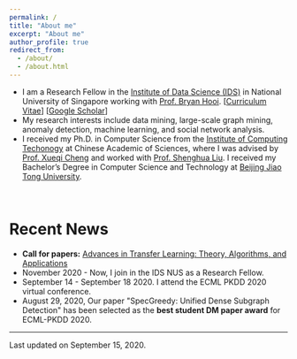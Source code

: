 ```yaml
---
permalink: /
title: "About me"
excerpt: "About me"
author_profile: true
redirect_from:
  - /about/
  - /about.html
---
```



<!-- <p align="center">
  <img src="https://wenchieh.github.io/files/wenchieh_img.jpg?raw=true" alt="Photo" style="width: 450px;"/>
</p> -->


* I am a Research Fellow in the [Institute of Data Science (IDS)](https://ids.nus.edu.sg/) in National University of Singapore working with [Prof. Bryan Hooi](https://bhooi.github.io/).  [[Curriculum Vitae](http://wenchieh.github.io/files/pdf/wenchieh_cv.pdf)] [[Google Scholar](https://scholar.google.com/citations?user=EV1kntYAAAAJ&hl=en)]
* My research interests include data mining, large-scale graph mining, anomaly detection, machine learning, and social network analysis.
* I received my Ph.D. in Computer Science from the [Institute of Computing Techonogy](http://www.ict.ac.cn/) at Chinese Academic of Sciences, where I was advised by [Prof. Xueqi Cheng](http://www.bigdatalab.ac.cn/~cxq/) and worked with [Prof. Shenghua Liu](https://shenghua-liu.github.io/).
I received my Bachelor’s Degree in Computer Science and Technology at [Beijing Jiao Tong University](http://www.bjtu.edu.cn/).

<!-- I am on job market this year, please find my CV and research statement using the links above. -->

<br>



# Recent News
* **Call for papers:** [Advances in Transfer Learning: Theory, Algorithms, and Applications](https://www.frontiersin.org/research-topics/21133/advances-in-transfer-learning-theory-algorithms-and-applications)
* November 2020 - Now, I join in the IDS NUS as a Research Fellow.
* September 14 - September 18 2020. I attend the ECML PKDD 2020 virtual conference.
* August 29, 2020, Our paper "SpecGreedy: Unified Dense Subgraph Detection" has been selected as the **best student DM paper award** for ECML-PKDD 2020.

<!---
* August 20, 2020, One paper accepted to _Future Generation Computer Systems_.
* June 5, 2020. One paper accepted to ECML-PKDD 2020.
* November 8 - November 11 2019. I attended the ICDM 2019 held in Beijing, China.
* September 15 - September 21 2019. I attended the ECMLPKDD 2019 held in Würzburg, Germany.
* June 8, 2019. One paper accepted to ECML-PKDD 2019.
* April 13 - April 19, 2019. I attended the 23rd Pacific-Asia Conference on Knowledge Discovery and Data Mining held in Macau, China.
* December 14, 2018. Two papers accepted to PAKDD 209.
* July, 1, 2018. One paper accepted to ACM Multi medium 2018
* August 17, 2017. One paper accepted to ICDM 2017.
-->


----

Last updated on September 15, 2020.
